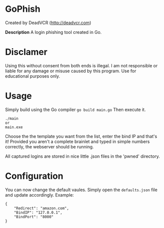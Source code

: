 # GoPhish

Created by DeadVCR (http://deadvcr.com)

**Description**
A login phishing tool created in Go.

# Disclamer
Using this without consent from both ends is illegal. I am not responsible or liable for any damage or misuse caused by this program. Use for educational purposes only.

# Usage
Simply build using the Go compiler
`go build main.go`
Then execute it.
```
./main
or
main.exe
```

Choose the the template you want from the list, enter the bind IP and that's it! Provided you aren't a complete brainlet and typed in simple numbers correctly, the webserver should be running.

All captured logins are stored in nice little .json files in the 'pwned' directory.

# Configuration
You can now change the default vaules. Simply open the `defaults.json` file and update accordingly.
Example:
```
{
    "Redirect": "amazon.com",
    "BindIP": "127.0.0.1",
    "BindPort": "8000"
}
```
